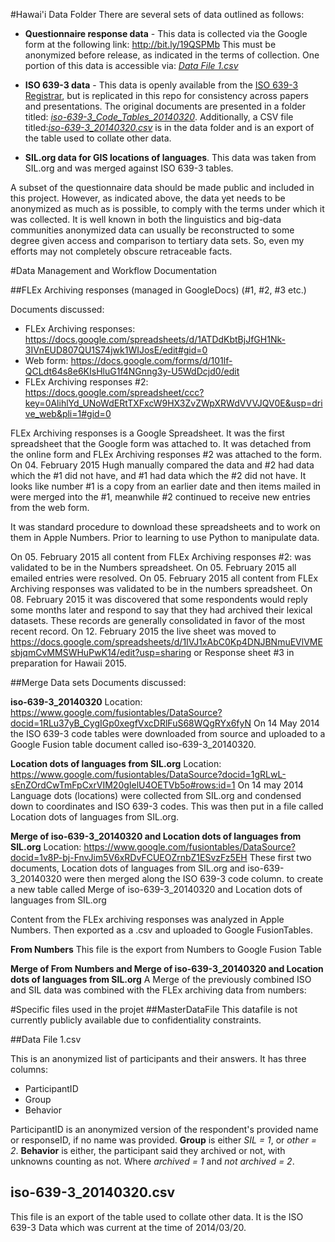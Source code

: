 #Hawai'i Data Folder
There are several sets of data outlined as follows:

* **Questionnaire response data** - This data is collected via the Google form at the following link: http://bit.ly/19QSPMb This must be anonymized before release, as indicated in the terms of collection. One portion of this data is accessible via: [*Data File 1.csv*](https://github.com/HughP/Lexical-Database-Archiving-Stats/blob/master/2015-Hawaii/data/Anonymized%20Participant%20data%20-%20(about%20data%20file%201).md)

* **ISO 639-3 data** - This data is openly available from the [ISO 639-3 Registrar](http://www2.sil.org/iso639-3/default.asp), but is replicated in this repo for consistency across papers and presentations. The original documents are presented in a folder titled: [*iso-639-3_Code_Tables_20140320*](https://github.com/HughP/Lexical-Database-Archiving-Stats/tree/master/2015-Hawaii/data/iso-639-3_Code_Tables_20140320). Additionally, a CSV file titled:[*iso-639-3_20140320.csv*](https://github.com/HughP/Lexical-Database-Archiving-Stats/blob/master/2015-Hawaii/data/iso-639-3_20140320.csv) is in the data folder and is an export of the table used to collate other data.

* **SIL.org data for GIS locations of languages**. This data was taken from SIL.org and was merged against ISO 639-3 tables.

A subset of the questionnaire data should be made public and included in this project. However, as indicated above, the data yet needs to be anonymized as much as is possible, to comply with the terms under which it was collected. It is well known in both the linguistics and big-data communities anonymized data can usually be reconstructed to some degree given access and comparison to tertiary data sets. So, even my efforts may not completely obscure retraceable facts.

#Data Management and Workflow Documentation

##FLEx Archiving responses (managed in GoogleDocs) (#1, #2, #3 etc.)

Documents discussed:
* FLEx Archiving responses: https://docs.google.com/spreadsheets/d/1ATDdKbtBjJfGH1Nk-3IVnEUD807QU1S74jwk1WIJosE/edit#gid=0
* Web form: https://docs.google.com/forms/d/101lf-QCLdt64s8e6KIsHluG1f4NGnng3y-U5WdDcjd0/edit
* FLEx Archiving responses #2: https://docs.google.com/spreadsheet/ccc?key=0AlihlYd_UNoWdERtTXFxcW9HX3ZvZWpXRWdVVVJQV0E&usp=drive_web&pli=1#gid=0 

FLEx Archiving responses is a Google Spreadsheet. It was the first spreadsheet that the Google form was attached to. It was detached from the online form and FLEx Archiving responses #2 was attached to the form. On 04. February 2015 Hugh manually compared the data and #2 had data which the #1 did not have, and #1 had data which the #2 did not have. It looks like number #1 is a copy from an earlier date and then items mailed in were merged into the #1, meanwhile #2 continued to receive new entries from the web form.

It was standard procedure to download these spreadsheets and to work on them in Apple Numbers. Prior to learning to use Python to manipulate data.

On 05. February 2015 all content from FLEx Archiving responses #2: was validated to be in the Numbers spreadsheet.
On 05. February 2015 all emailed entries were resolved.
On 05. February 2015 all content from FLEx Archiving responses was validated to be in the numbers spreadsheet.
On 08. February 2015 it was discovered that some respondents would reply some months later and respond to say that they had archived their lexical datasets. These records are generally consolidated in favor of the most recent record. 
On 12. February 2015 the live sheet was moved to https://docs.google.com/spreadsheets/d/1IVJ1xAbC0Kp4DNJBNmuEVlVMEsbjqmCvMMSWHuPwK14/edit?usp=sharing or Response sheet #3 in preparation for Hawaii 2015.

##Merge Data sets
Documents discussed:

**iso-639-3_20140320**
Location: https://www.google.com/fusiontables/DataSource?docid=1RLu37yB_CygIGp0xegfVxcDRlFuS68WQgRYx6fyN 
On 14 May 2014 the ISO 639-3 code tables were downloaded from source and uploaded to a Google Fusion table document called iso-639-3_20140320.

**Location dots of languages from SIL.org**
Location: https://www.google.com/fusiontables/DataSource?docid=1gRLwL-sEnZOrdCwTmFpCxrVIM20gIelU4OETVb5o#rows:id=1
On 14 may 2014 Language dots (locations) were collected from SIL.org and condensed down to coordinates and ISO 639-3 codes. This was then put in a file called Location dots of languages from SIL.org.

**Merge of iso-639-3_20140320 and Location dots of languages from SIL.org**
Location: https://www.google.com/fusiontables/DataSource?docid=1v8P-bj-FnvJim5V6xRDvFCUEOZrnbZ1ESvzFz5EH
These first two documents, Location dots of languages from SIL.org and iso-639-3_20140320 were then merged along the ISO 639-3 code column. to create a new table called Merge of iso-639-3_20140320 and Location dots of languages from SIL.org

Content from the FLEx archiving responses was analyzed in Apple Numbers. Then exported as a .csv and uploaded to Google FusionTables.

**From Numbers**
This file is the export from Numbers to Google Fusion Table

**Merge of From Numbers and Merge of iso-639-3_20140320 and Location dots of languages from SIL.org**
A Merge of the previously combined ISO and SIL data was combined with the FLEx archiving data from numbers: 


#Specific files used in the projet
##MasterDataFile
This datafile is not currently publicly available due to confidentiality constraints.

##Data File 1.csv

This is an anonymized list of participants and their answers. It has three columns:
* ParticipantID
* Group
* Behavior

ParticipantID is an anonymized version of the respondent's provided name or responseID, if no name was provided.
**Group** is either *SIL = 1*, or *other = 2*.
**Behavior** is either, the participant said they archived or not, with unknowns counting as not. Where *archived = 1* and *not archived = 2*. 
## iso-639-3_20140320.csv
This file is an export of the table used to collate other data. It is the ISO 639-3 Data which was current at the time of 2014/03/20.
